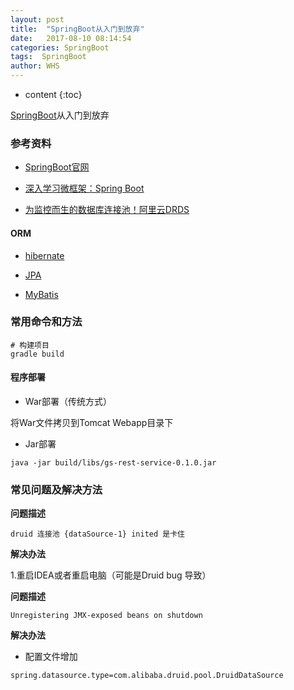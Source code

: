 ```yaml
---
layout: post
title:  "SpringBoot从入门到放弃"
date:   2017-08-10 08:14:54
categories: SpringBoot
tags:  SpringBoot
author: WHS
---
```


* content
{:toc}

[SpringBoot](http://projects.spring.io/spring-boot/)从入门到放弃




### 参考资料

* [SpringBoot官网](http://projects.spring.io/spring-boot/)

* [深入学习微框架：Spring Boot](http://www.infoq.com/cn/articles/microframeworks1-spring-boot)

* [为监控而生的数据库连接池！阿里云DRDS](https://github.com/alibaba/druid)


#### ORM

* [hibernate]()

* [JPA]()

* [MyBatis](https://github.com/mybatis/spring-boot-starter)
  

### 常用命令和方法

```
# 构建项目
gradle build
```
#### 程序部署

* War部署（传统方式）

将War文件拷贝到Tomcat Webapp目录下

* Jar部署

```
java -jar build/libs/gs-rest-service-0.1.0.jar
```

### 常见问题及解决方法

**问题描述**

```
druid 连接池 {dataSource-1} inited 是卡住
```

**解决办法**

1.重启IDEA或者重启电脑（可能是Druid bug 导致）

**问题描述**
```
Unregistering JMX-exposed beans on shutdown

```
**解决办法**

* 配置文件增加
```
spring.datasource.type=com.alibaba.druid.pool.DruidDataSource
```






